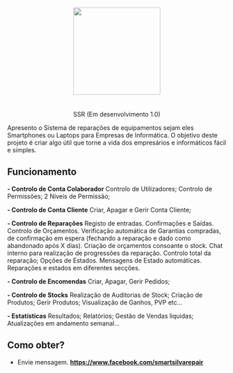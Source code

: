 <h1 align="center">
  <img  src="http://smartsilva.top/asp/img/drsmartsilva_logo_no.png" height="auto" width="200" />
  <br/>
</h1>

<p align="center"><br>SSR (Em desenvolvimento 1.0)</br>

Apresento o Sistema de reparações de equipamentos sejam eles Smartphones ou Laptops para Empresas de Informática. O objetivo deste projeto é criar algo útil que torne a vida dos empresários e informáticos fácil e simples.</p>

## Funcionamento 

**- Controlo de Conta Colaborador**
Controlo de Utilizadores;
Controlo de Permissões;
2 Níveis de Permissão;

**- Controlo de Conta Cliente**
Criar, Apagar e Gerir Conta Cliente;

**- Controlo de Reparações**
Registo de entradas.
Confirmações e Saídas.
Controlo de Orçamentos.
Verificação automática de Garantias compradas, de confirmação em espera (fechando a reparação e dado como abandonado após X dias).
Criação de orçamentos consoante o stock.
Chat interno para realização de progressões da reparação.
Controlo total da reparação;
Opções de Estados.
Mensagens de Estado automáticas.
Reparações e estados em diferentes secções.

**- Controlo de Encomendas**
Criar, Apagar, Gerir Pedidos;

**- Controlo de Stocks**
Realização de Auditorias de Stock;
Criação de Produtos;
Gerir Produtos;
Visualização de Ganhos, PVP etc...

**- Estatísticas**
Resultados;
Relatórios;
Gestão de Vendas liquidas;
Atualizações em andamento semanal...

## Como obter?
- Envie mensagem.
**https://www.facebook.com/smartsilvarepair**
